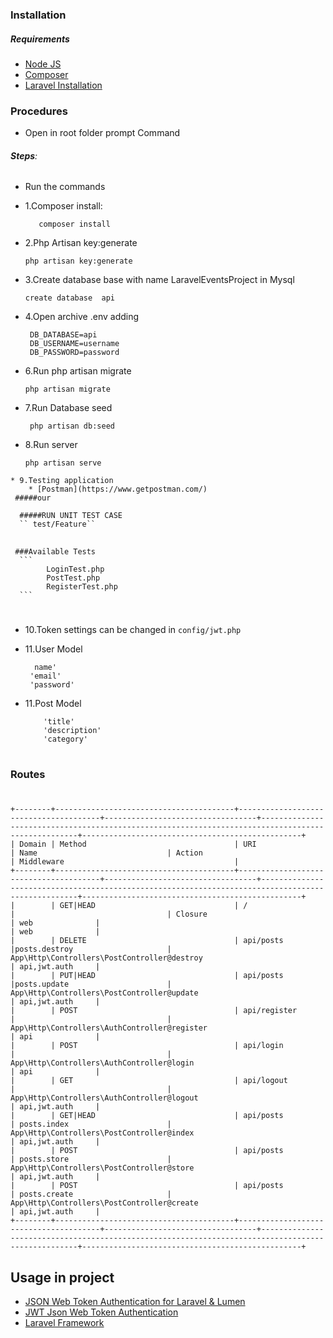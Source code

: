 ### Installation
   
   ##### Requirements
* [Node JS](https://nodejs.org/en/download/)  
* [Composer](https://getcomposer.org/)
* [Laravel Installation](https://laravel.com/docs/6.x#installation)


### Procedures

   * Open in root folder prompt Command 
  ###### **Steps**:
  * Run the commands 
  * 1.Composer install:
 
       ```
          composer install
       ```
   
   * 2.Php Artisan key:generate
     ```
     php artisan key:generate
     ```
   * 3.Create database base with name LaravelEventsProject in Mysql
      ```
      create database  api
      ```
      
   * 4.Open archive .env adding
       ```
        DB_DATABASE=api
        DB_USERNAME=username
        DB_PASSWORD=password
       ```
   * 6.Run php artisan migrate
      ```
      php artisan migrate
      ```
   * 7.Run Database seed 
     ```
      php artisan db:seed
     ```
      
   * 8.Run server
     ```
     php artisan serve
     ```
     
    * 9.Testing application
        * [Postman](https://www.getpostman.com/)
     #####our
        
      #####RUN UNIT TEST CASE
      `` test/Feature``
 ##
     
     ###Available Tests
      ```
            LoginTest.php
            PostTest.php
            RegisterTest.php
      ```

 
#
  
      
  
  * 10.Token settings can be changed in ``config/jwt.php``
  
  * 11.User Model
      ```
        name'
       'email' 
       'password'
      ```
    
  * 11.Post Model
       ```
           'title'
           'description'
           'category'
       ```
#    
  ### Routes
#
  ```
  +--------+----------------------------------------+---------------------------------------+----------------------------------+---------------------------------------------------------------------------------------------------+-------------------------------------------------+
  | Domain | Method                                 | URI                                   | Name                             | Action                                                                                            | Middleware                                      |
  +--------+----------------------------------------+---------------------------------------+----------------------------------+---------------------------------------------------------------------------------------------------+-------------------------------------------------+
  |        | GET|HEAD                               | /                                     |                                  | Closure                                                                                           | web              |                                                                              | web              |                              
  |        | DELETE                                 | api/posts                             |posts.destroy                     | App\Http\Controllers\PostController@destroy                                                       | api,jwt.auth     |
  |        | PUT|HEAD                               | api/posts                             |posts.update                      | App\Http\Controllers\PostController@update                                                        | api,jwt.auth     |
  |        | POST                                   | api/register                          |                                  | App\Http\Controllers\AuthController@register                                                      | api              |
  |        | POST                                   | api/login                             |                                  | App\Http\Controllers\AuthController@login                                                         | api              |
  |        | GET                                    | api/logout                            |                                  | App\Http\Controllers\AuthController@logout                                                        | api,jwt.auth     |
  |        | GET|HEAD                               | api/posts                             | posts.index                      | App\Http\Controllers\PostController@index                                                         | api,jwt.auth     |
  |        | POST                                   | api/posts                             | posts.store                      | App\Http\Controllers\PostController@store                                                         | api,jwt.auth     |
  |        | POST                                   | api/posts                             | posts.create                     | App\Http\Controllers\PostController@create                                                        | api,jwt.auth     |
  +--------+----------------------------------------+---------------------------------------+----------------------------------+---------------------------------------------------------------------------------------------------+-------------------------------------------------+
  ```
   
  
  
  ## Usage in project 
  
  * [JSON Web Token Authentication for Laravel & Lumen](https://github.com/tymondesigns/jwt-auth)
  * [JWT Json Web Token Authentication](https://jwt.io/)
  * [Laravel Framework](https://laravel.com)
   
